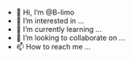  - 👋 Hi, I’m @B-limo
- 👀 I’m interested in ...
- 🌱 I’m currently learning ...
- 💞️ I’m looking to collaborate on ...
- 📫 How to reach me ...

<!---
B-limo/B-limo is a ✨ special ✨ repository because its `README.md` (this file) appears on your GitHub profile.
You can click the Preview link to take a look at your changes.
--->

